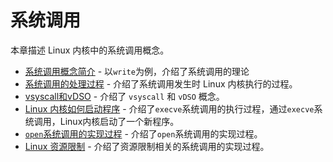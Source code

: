 # 系统调用

本章描述 Linux 内核中的系统调用概念。

* [系统调用概念简介](04-syscall-01.md) - 以`write`为例，介绍了系统调用的理论
* [系统调用的处理过程](04-syscall-02.md) - 介绍了系统调用发生时 Linux 内核执行的过程。
* [vsyscall和vDSO](04-syscall-03.md) - 介绍了 `vsyscall` 和 `vDSO` 概念。
* [Linux 内核如何启动程序](04-syscall-04.md) - 介绍了`execve`系统调用的执行过程，通过`execve`系统调用，Linux内核启动了一个新程序。
* [`open`系统调用的实现过程](04-syscall-05.md) - 介绍了`open`系统调用的实现过程。
* [Linux 资源限制](04-syscall-06.md) - 介绍了资源限制相关的系统调用的实现过程。
